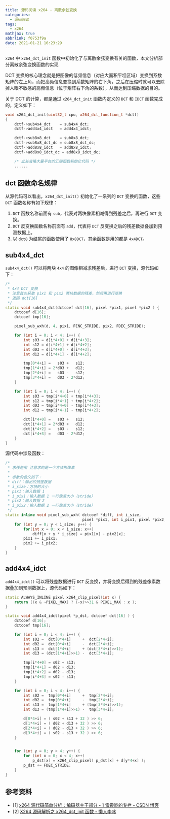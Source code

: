 ```yaml
---
title: 源码阅读 x264 - 离散余弦变换
categories:
  - 源码阅读
tags:
  - x264
mathjax: true
abbrlink: f0753f9a
date: 2021-01-21 16:23:29
---
```

`x264` 中 `x264_dct_init` 函数中初始化了与离散余弦变换有关的函数，本文分析部分离散余弦变换函数的实现

<!-- more -->

DCT 变换的核心理念就是把图像的低频信息（对应大面积平坦区域）变换到系数矩阵的左上角，而把高频信息变换到系数矩阵的右下角，之后在压缩时就可以去除掉人眼不敏感的高频信息（位于矩阵右下角的系数），从而达到压缩数据的目的。

关于 DCT 的计算，都是通过 `x264_dct_init` 函数内定义的 `DCT` 和 `IDCT` 函数完成的，定义如下：

``` cpp
void x264_dct_init(uint32_t cpu, x264_dct_function_t *dctf)
{
    dctf->sub4x4_dct    = sub4x4_dct;
    dctf->add4x4_idct   = add4x4_idct;

    dctf->sub8x8_dct    = sub8x8_dct;
    dctf->sub8x8_dct_dc = sub8x8_dct_dc;
    dctf->add8x8_idct   = add8x8_idct;
    dctf->add8x8_idct_dc = add8x8_idct_dc;

    /* 此处省略大量平台的汇编函数初始化代码 */
    ......
```

## dct 函数命名规律

从源代码可以看出，`x264_dct_init()` 初始化了一系列的 `DCT` 变换的函数，这些 `DCT` 函数名称有如下规律：

1. `DCT` 函数名称前面有 `sub`，代表对两块像素相减得到残差之后，再进行 `DCT` 变换。
2. `DCT` 反变换函数名称前面有 `add`，代表将 `DCT` 反变换之后的残差数据叠加到预测数据上。
3. 以 `dct8` 为结尾的函数使用了 `8x8DCT`，其余函数是用的都是 `4x4DCT`。

## sub4x4_dct

`sub4x4_dct()` 可以将两块 `4x4` 的图像相减求残差后，进行 `DCT` 变换，源代码如下：

``` cpp
/* 
 * 4x4 DCT 变换
 * 注意首先获取 pix1 和 pix2 两块数据的残差，然后再进行变换
 * 返回 dct[16]
 */
static void sub4x4_dct(dctcoef dct[16], pixel *pix1, pixel *pix2 ) {
    dctcoef d[16];
    dctcoef tmp[16];

    pixel_sub_wxh(d, 4, pix1, FENC_STRIDE, pix2, FDEC_STRIDE);

    for (int i = 0; i < 4; i++) {
        int s03 = d[i*4+0] + d[i*4+3];
        int s12 = d[i*4+1] + d[i*4+2];
        int d03 = d[i*4+0] - d[i*4+3];
        int d12 = d[i*4+1] - d[i*4+2];

        tmp[0*4+i] =   s03 +   s12;
        tmp[1*4+i] = 2*d03 +   d12;
        tmp[2*4+i] =   s03 -   s12;
        tmp[3*4+i] =   d03 - 2*d12;
    }

    for (int i = 0; i < 4; i++) {
        int s03 = tmp[i*4+0] + tmp[i*4+3];
        int s12 = tmp[i*4+1] + tmp[i*4+2];
        int d03 = tmp[i*4+0] - tmp[i*4+3];
        int d12 = tmp[i*4+1] - tmp[i*4+2];

        dct[i*4+0] =   s03 +   s12;
        dct[i*4+1] = 2*d03 +   d12;
        dct[i*4+2] =   s03 -   s12;
        dct[i*4+3] =   d03 - 2*d12;
    }
}
```

源代码中涉及函数：

``` cpp
/*
 * 求残差用 注意求的是一个方块形像素
 *
 * 参数的含义如下：
 * diff：输出的残差数据
 * i_size：方块的大小
 * pix1：输入数据 1
 * i_pix1：输入数据 1 一行像素大小（stride）
 * pix2：输入数据 2
 * i_pix2：输入数据 2 一行像素大小（stride）
 */
static inline void pixel_sub_wxh( dctcoef *diff, int i_size,
                                  pixel *pix1, int i_pix1, pixel *pix2, int i_pix2 ) {
    for (int y = 0; y < i_size; y++) {
        for(int x = 0; x < i_size; x++)
            diff[x + y * i_size] = pix1[x] - pix2[x];
        pix1 += i_pix1;
        pix2 += i_pix2;
    }
}
```

## add4x4_idct

`add4x4_idct()` 可以将残差数据进行 `DCT` 反变换，并将变换后得到的残差像素数据叠加到预测数据上，源代码如下：

``` cpp
static ALWAYS_INLINE pixel x264_clip_pixel(int x) {
    return ((x & ~PIXEL_MAX) ? (-x)>>31 & PIXEL_MAX : x );
}

static void add4x4_idct(pixel *p_dst, dctcoef dct[16] ) {
    dctcoef d[16];
    dctcoef tmp[16];

    for (int i = 0; i < 4; i++) {
        int s02 =  dct[0*4+i]     +  dct[2*4+i];
        int d02 =  dct[0*4+i]     -  dct[2*4+i];
        int s13 =  dct[1*4+i]     + (dct[3*4+i]>>1);
        int d13 = (dct[1*4+i]>>1) -  dct[3*4+i];

        tmp[i*4+0] = s02 + s13;
        tmp[i*4+1] = d02 + d13;
        tmp[i*4+2] = d02 - d13;
        tmp[i*4+3] = s02 - s13;
    }

    for (int i = 0; i < 4; i++) {
        int s02 =  tmp[0*4+i]     +  tmp[2*4+i];
        int d02 =  tmp[0*4+i]     -  tmp[2*4+i];
        int s13 =  tmp[1*4+i]     + (tmp[3*4+i]>>1);
        int d13 = (tmp[1*4+i]>>1) -  tmp[3*4+i];

        d[0*4+i] = ( s02 + s13 + 32 ) >> 6;
        d[1*4+i] = ( d02 + d13 + 32 ) >> 6;
        d[2*4+i] = ( d02 - d13 + 32 ) >> 6;
        d[3*4+i] = ( s02 - s13 + 32 ) >> 6;
    }


    for (int y = 0; y < 4; y++) {
        for (int x = 0; x < 4; x++)
            p_dst[x] = x264_clip_pixel( p_dst[x] + d[y*4+x] );
        p_dst += FDEC_STRIDE;
    }
}
```

## 参考资料

* [1] [x264 源代码简单分析：编码器主干部分 - 1 雷霄骅的专栏 - CSDN 博客](https://blog.csdn.net/leixiaohua1020/article/details/45644367)
* [2] [X264 源码解析之 x264_dct_init 函数 - 懒人李冰](http://lazybing.github.io/blog/2017/07/10/x264-dct-init/)

